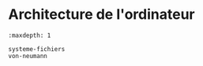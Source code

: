 <!-- Copyright 2024 Caroline Blank <caro@c-space.org> -->
<!-- SPDX-License-Identifier: CC-BY-NC-SA-4.0 -->

# Architecture de l'ordinateur

```{toctree}
:maxdepth: 1

systeme-fichiers
von-neumann
```
